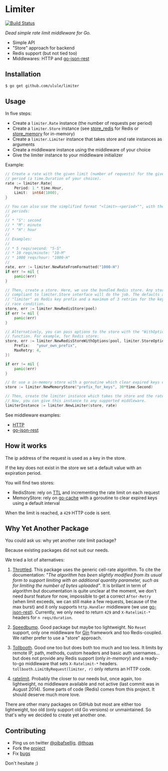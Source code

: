 # Limiter

[![Build Status](https://travis-ci.org/ulule/limiter.svg)](https://travis-ci.org/ulule/limiter)

*Dead simple rate limit middleware for Go.*

* Simple API
* "Store" approach for backend
* Redis support (but not tied too)
* Middlewares: HTTP and [go-json-rest][2]

## Installation

```bash
$ go get github.com/ulule/limiter
```

## Usage

In five steps:

* Create a `limiter.Rate` instance (the number of requests per period)
* Create a `limiter.Store` instance (see [store_redis](https://github.com/ulule/limiter/blob/master/store_redis.go) for Redis or [store_memory](https://github.com/ulule/limiter/blob/master/store_memory.go) for in-memory)
* Create a `limiter.Limiter` instance that takes store and rate instances as arguments
* Create a middleware instance using the middleware of your choice
* Give the limiter instance to your middleware initializer

Example:

```go
// Create a rate with the given limit (number of requests) for the given
// period (a time.Duration of your choice).
rate := limiter.Rate{
    Period: 1 * time.Hour,
    Limit:  int64(1000),
}

// You can also use the simplified format "<limit>-<period>"", with the given
// periods:
//
// * "S": second
// * "M": minute
// * "H": hour
//
// Examples:
//
// * 5 reqs/second: "5-S"
// * 10 reqs/minute: "10-M"
// * 1000 reqs/hour: "1000-H"
//
rate, err := limiter.NewRateFromFormatted("1000-H")
if err != nil {
    panic(err)
}

// Then, create a store. Here, we use the bundled Redis store. Any store
// compliant to limiter.Store interface will do the job. The defaults are
// "limiter" as Redis key prefix and a maximum of 3 retries for the key under
// race condition.
store, err := limiter.NewRedisStore(pool)
if err != nil {
    panic(err)
}

// Alternatively, you can pass options to the store with the "WithOptions"
// function. For example, for Redis store:
store, err := limiter.NewRedisStoreWithOptions(pool, limiter.StoreOptions{
    Prefix:   "your_own_prefix",
    MaxRetry: 4,
})

if err != nil {
    panic(err)
}

// Or use a in-memory store with a goroutine which clear expired keys every 30 seconds
store := limiter.NewMemoryStore("prefix_for_keys", 30*time.Second)

// Then, create the limiter instance which takes the store and the rate as arguments.
// Now, you can give this instance to any supported middleware.
limiterInstance := limiter.NewLimiter(store, rate)
```

See middleware examples:

* [HTTP](https://github.com/ulule/limiter/tree/master/examples/http)
* [go-json-rest](https://github.com/ulule/limiter/tree/master/examples/gjr)

## How it works

The ip address of the request is used as a key in the store.

If the key does not exist in the store we set a default
value with an expiration period.

You will find two stores:

* RedisStore: rely on [TTL](http://redis.io/commands/ttl) and incrementing the rate limit on each request
* MemoryStore: rely on [go-cache](https://github.com/pmylund/go-cache) with a goroutine to clear expired keys using a default interval

When the limit is reached, a ``429`` HTTP code is sent.

## Why Yet Another Package

You could ask us: why yet another rate limit package?

Because existing packages did not suit our needs.

We tried a lot of alternatives:

1. [Throttled][1]. This package uses the generic cell-rate algorithm. To cite the
documentation: *"The algorithm has been slightly modified from its usual form to
support limiting with an additional quantity parameter, such as for limiting the
number of bytes uploaded"*. It is brillant in term of algorithm but
documentation is quite unclear at the moment, we don't need *burst* feature for
now, impossible to get a correct `After-Retry` (when limit exceeds, we can still
make a few requests, because of the max burst) and it only supports ``http.Handler``
middleware (we use [go-json-rest][2]). Currently, we only need to return `429`
and `X-Ratelimit-*` headers for `n reqs/duration`.

2. [Speedbump][3]. Good package but maybe too lightweight. No `Reset` support,
only one middleware for [Gin][4] framework and too Redis-coupled. We rather
prefer to use a "store" approach.

3. [Tollbooth][5]. Good one too but does both too much and too less. It limits by
remote IP, path, methods, custom headers and basic auth usernames... but does not
provide any Redis support (only *in-memory*) and a ready-to-go middleware that sets
`X-Ratelimit-*` headers. `tollbooth.LimitByRequest(limiter, r)` only returns an HTTP
code.

4. [ratelimit][6]. Probably the closer to our needs but, once again, too
lightweight, no middleware available and not active (last commit was in August
2014). Some parts of code (Redis) comes from this project. It should deserve much
more love.

There are other many packages on GitHub but most are either too lightweight, too
old (only support old Go versions) or unmaintained. So that's why we decided to
create yet another one.

## Contributing

* Ping us on twitter [@oibafsellig](https://twitter.com/oibafsellig), [@thoas](https://twitter.com/thoas)
* Fork the [project](https://github.com/ulule/limiter)
* Fix [bugs](https://github.com/ulule/limiter/issues)

Don't hesitate ;)

[1]: https://github.com/throttled/throttled
[2]: https://github.com/ant0ine/go-json-rest
[3]: https://github.com/etcinit/speedbump
[4]: https://github.com/gin-gonic/gin
[5]: https://github.com/didip/tollbooth
[6]: https://github.com/r8k/ratelimit
